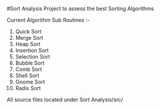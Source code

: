 #Sort Analysis
Project to assess the best Sorting Algorithms

Current Algorithm Sub Routines :-

1. Quick Sort
2. Merge Sort
3. Heap Sort
4. Insertion Sort
5. Selection Sort
6. Bubble Sort
7. Comb Sort
8. Shell Sort
9. Gnome Sort
10. Radix Sort

All source files located under Sort Analysis/src/
